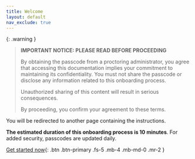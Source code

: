 ```yaml
---
title: Welcome
layout: default
nav_exclude: true
---
```


{: .warning }
> **IMPORTANT NOTICE: PLEASE READ BEFORE PROCEEDING**
> 
> By obtaining the passcode from a proctoring administrator, you agree that accessing this documentation implies your commitment to maintaining its confidentiality. You must not share the passcode or disclose any information related to this onboarding process.
> 
> Unauthorized sharing of this content will result in serious consequences.
> 
> By proceeding, you confirm your agreement to these terms.

You will be redirected to another page containing the instructions.

**The estimated duration of this onboarding process is 10 minutes**. For added security, passcodes are updated daily.

[Get started now](#instructions.html){: .btn .btn-primary .fs-5 .mb-4 .mb-md-0 .mr-2 }
